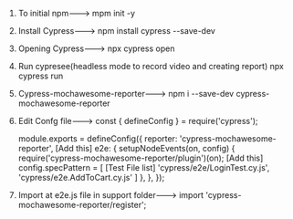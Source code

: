 1. To initial npm--->
   mpm init -y
2. Install Cypress--->
   npm install cypress --save-dev
3. Opening Cypress--->
   npx cypress open
4. Run cypresee(headless mode to record video and creating report)
   npx cypress run
5. Cypress-mochawesome-reporter--->
   npm i --save-dev cypress-mochawesome-reporter
6. Edit Confg file--->
   const { defineConfig } = require('cypress');

   module.exports = defineConfig({
       reporter: 'cypress-mochawesome-reporter', [Add this]
       e2e: {
       setupNodeEvents(on, config) {
      require('cypress-mochawesome-reporter/plugin')(on); [Add this]
      config.specPattern = [
           [Test File list]
        'cypress/e2e/LoginTest.cy.js',
        'cypress/e2e.AddToCart.cy.js'
      ]
      },
     },
   });
7. Import at e2e.js file in support folder--->
   import 'cypress-mochawesome-reporter/register';




